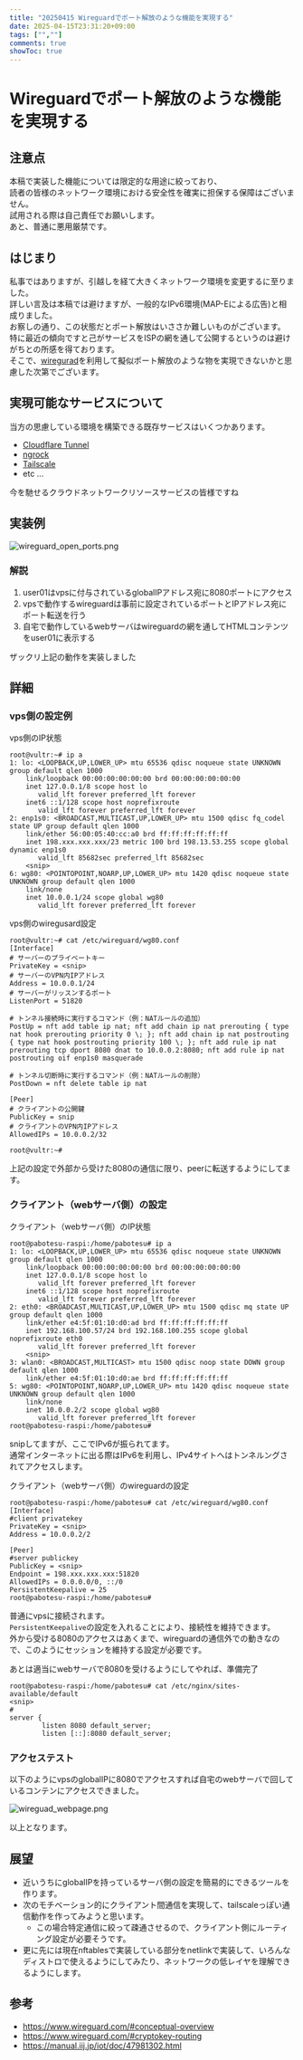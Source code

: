 ```yaml
---
title: "20250415 Wireguardでポート解放のような機能を実現する"
date: 2025-04-15T23:31:20+09:00
tags: ["",""]
comments: true
showToc: true
---
```


# Wireguardでポート解放のような機能を実現する

## 注意点
本稿で実装した機能については限定的な用途に絞っており、\
読者の皆様のネットワーク環境における安全性を確実に担保する保障はございません。\
試用される際は自己責任でお願いします。\
あと、普通に悪用厳禁です。

## はじまり
私事ではありますが、引越しを経て大きくネットワーク環境を変更するに至りました。\
詳しい言及は本稿では避けますが、一般的なIPv6環境(MAP-Eによる広告)と相成りました。\
お察しの通り、この状態だとポート解放はいささか難しいものがございます。\
特に最近の傾向ですと己がサービスをISPの網を通して公開するというのは避けがちとの所感を得ております。\
そこで、[wiregurad](https://www.wireguard.com/)を利用して擬似ポート解放のような物を実現できないかと思慮した次第でございます。

## 実現可能なサービスについて
当方の思慮している環境を構築できる既存サービスはいくつかあります。
- [Cloudflare Tunnel](https://developers.cloudflare.com/cloudflare-one/connections/connect-networks/)
- [ngrock](https://ngrok.com/)
- [Tailscale](https://tailscale.com/)
- etc ...

今を馳せるクラウドネットワークリソースサービスの皆様ですね

## 実装例
![wireguard_open_ports.png](/img/20250416-wireguard-openport/wireguard_open_ports.png)

### 解説
1. user01はvpsに付与されているglobalIPアドレス宛に8080ポートにアクセス
2. vpsで動作するwireguardは事前に設定されているポートとIPアドレス宛にポート転送を行う
3. 自宅で動作しているwebサーバはwireguardの網を通してHTMLコンテンツをuser01に表示する

ザックリ上記の動作を実装しました

## 詳細

### vps側の設定例
vps側のIP状態
```
root@vultr:~# ip a
1: lo: <LOOPBACK,UP,LOWER_UP> mtu 65536 qdisc noqueue state UNKNOWN group default qlen 1000
    link/loopback 00:00:00:00:00:00 brd 00:00:00:00:00:00
    inet 127.0.0.1/8 scope host lo
       valid_lft forever preferred_lft forever
    inet6 ::1/128 scope host noprefixroute
       valid_lft forever preferred_lft forever
2: enp1s0: <BROADCAST,MULTICAST,UP,LOWER_UP> mtu 1500 qdisc fq_codel state UP group default qlen 1000
    link/ether 56:00:05:40:cc:a0 brd ff:ff:ff:ff:ff:ff
    inet 198.xxx.xxx.xxx/23 metric 100 brd 198.13.53.255 scope global dynamic enp1s0
       valid_lft 85682sec preferred_lft 85682sec
    <snip>
6: wg80: <POINTOPOINT,NOARP,UP,LOWER_UP> mtu 1420 qdisc noqueue state UNKNOWN group default qlen 1000
    link/none
    inet 10.0.0.1/24 scope global wg80
       valid_lft forever preferred_lft forever
```
vps側のwiregusard設定
```
root@vultr:~# cat /etc/wireguard/wg80.conf
[Interface]
# サーバーのプライベートキー
PrivateKey = <snip>
# サーバーのVPN内IPアドレス
Address = 10.0.0.1/24
# サーバーがリッスンするポート
ListenPort = 51820

# トンネル接続時に実行するコマンド（例：NATルールの追加）
PostUp = nft add table ip nat; nft add chain ip nat prerouting { type nat hook prerouting priority 0 \; }; nft add chain ip nat postrouting { type nat hook postrouting priority 100 \; }; nft add rule ip nat prerouting tcp dport 8080 dnat to 10.0.0.2:8080; nft add rule ip nat postrouting oif enp1s0 masquerade

# トンネル切断時に実行するコマンド（例：NATルールの削除）
PostDown = nft delete table ip nat

[Peer]
# クライアントの公開鍵
PublicKey = snip
# クライアントのVPN内IPアドレス
AllowedIPs = 10.0.0.2/32

root@vultr:~#
```
上記の設定で外部から受けた8080の通信に限り、peerに転送するようにしてます。


### クライアント（webサーバ側）の設定
クライアント（webサーバ側）のIP状態
```
root@pabotesu-raspi:/home/pabotesu# ip a
1: lo: <LOOPBACK,UP,LOWER_UP> mtu 65536 qdisc noqueue state UNKNOWN group default qlen 1000
    link/loopback 00:00:00:00:00:00 brd 00:00:00:00:00:00
    inet 127.0.0.1/8 scope host lo
       valid_lft forever preferred_lft forever
    inet6 ::1/128 scope host noprefixroute
       valid_lft forever preferred_lft forever
2: eth0: <BROADCAST,MULTICAST,UP,LOWER_UP> mtu 1500 qdisc mq state UP group default qlen 1000
    link/ether e4:5f:01:10:d0:ad brd ff:ff:ff:ff:ff:ff
    inet 192.168.100.57/24 brd 192.168.100.255 scope global noprefixroute eth0
       valid_lft forever preferred_lft forever
    <snip>
3: wlan0: <BROADCAST,MULTICAST> mtu 1500 qdisc noop state DOWN group default qlen 1000
    link/ether e4:5f:01:10:d0:ae brd ff:ff:ff:ff:ff:ff
5: wg80: <POINTOPOINT,NOARP,UP,LOWER_UP> mtu 1420 qdisc noqueue state UNKNOWN group default qlen 1000
    link/none
    inet 10.0.0.2/2 scope global wg80
       valid_lft forever preferred_lft forever
root@pabotesu-raspi:/home/pabotesu#
```
snipしてますが、ここでIPv6が振られてます。\
通常インターネットに出る際はIPv6を利用し、IPv4サイトへはトンネルングされてアクセスします。

クライアント（webサーバ側）のwireguardの設定
```
root@pabotesu-raspi:/home/pabotesu# cat /etc/wireguard/wg80.conf
[Interface]
#client privatekey
PrivateKey = <snip>
Address = 10.0.0.2/2

[Peer]
#server publickey
PublicKey = <snip>
Endpoint = 198.xxx.xxx.xxx:51820
AllowedIPs = 0.0.0.0/0, ::/0
PersistentKeepalive = 25
root@pabotesu-raspi:/home/pabotesu#
```
普通にvpsに接続されます。\
`PersistentKeepalive`の設定を入れることにより、接続性を維持できます。\
外から受ける8080のアクセスはあくまで、wireguardの通信外での動きなので、このようにセッションを維持する設定が必要です。

あとは適当にwebサーバで8080を受けるようにしてやれば、準備完了
```
root@pabotesu-raspi:/home/pabotesu# cat /etc/nginx/sites-available/default
<snip>
#
server {
        listen 8080 default_server;
        listen [::]:8080 default_server;
```

### アクセステスト
以下のようにvpsのglobalIPに8080でアクセスすれば自宅のwebサーバで回しているコンテンにアクセスできました。

![wireguad_webpage.png](/img/20250416-wireguard-openport/wireguad_webpage.png)

以上となります。

## 展望
- 近いうちにglobalIPを持っているサーバ側の設定を簡易的にできるツールを作ります。
- 次のモチベーション的にクライアント間通信を実現して、tailscaleっぽい通信動作を作ってみようと思います。
    - この場合特定通信に絞って疎通させるので、クライアント側にルーティング設定が必要そうです。
- 更に先には現在nftablesで実装している部分をnetlinkで実装して、いろんなディストロで使えるようにしてみたり、ネットワークの低レイヤを理解できるようにします。

## 参考
- https://www.wireguard.com/#conceptual-overview
- https://www.wireguard.com/#cryptokey-routing
- https://manual.iij.jp/iot/doc/47981302.html
